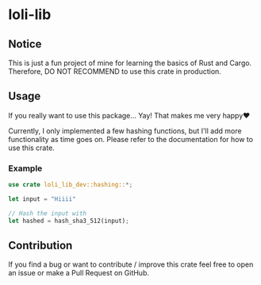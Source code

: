 # loli-lib

## Notice
This is just a fun project of mine for learning the basics of Rust and Cargo. Therefore, DO NOT RECOMMEND to use this crate in production.

## Usage
If you really want to use this package... Yay! That makes me very happy❤️

Currently, I only implemented a few hashing functions, but I'll add more functionality as time goes on. Please refer to the documentation for how to use this crate.

### Example
```Rust
use crate loli_lib_dev::hashing::*;

let input = "Hiiii"

// Hash the input with
let hashed = hash_sha3_512(input);
```

## Contribution
If you find a bug or want to contribute / improve this crate feel free to open an issue or make a Pull Request on GitHub.
